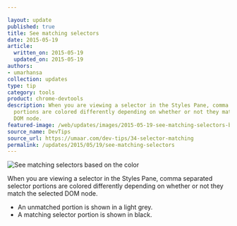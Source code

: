 ```yaml
---

layout: update
published: true
title: See matching selectors
date: 2015-05-19
article:
  written_on: 2015-05-19
  updated_on: 2015-05-19
authors:
- umarhansa
collection: updates
type: tip
category: tools
product: chrome-devtools
description: When you are viewing a selector in the Styles Pane, comma separated selector
  portions are colored differently depending on whether or not they match the selected
  DOM node.
featured-image: /web/updates/images/2015-05-19-see-matching-selectors-based-on-the-color/selector-matching.gif
source_name: DevTips
source_url: https://umaar.com/dev-tips/34-selector-matching
permalink: /updates/2015/05/19/see-matching-selectors
---
```

<img src="/web/updates/images/2015-05-19-see-matching-selectors-based-on-the-color/selector-matching.gif" alt="See matching selectors based on the color">

When you are viewing a selector in the Styles Pane, comma separated selector portions are colored differently depending on whether or not they match the selected DOM node.

<ul>
<li>An unmatched portion is shown in a light grey.</li>
<li>A matching selector portion is shown in black.</li>
</ul>
